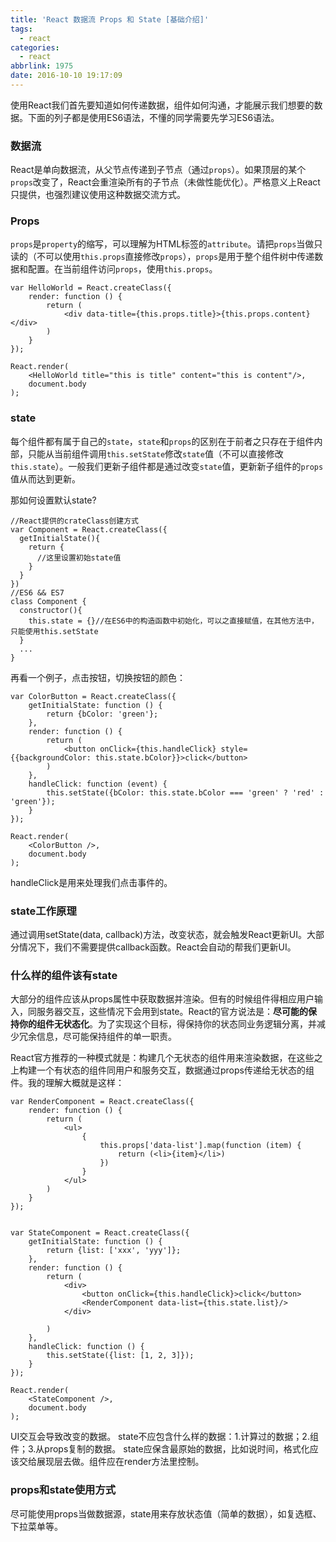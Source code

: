 ```yaml
---
title: 'React 数据流 Props 和 State [基础介绍]'
tags:
  - react
categories:
  - react
abbrlink: 1975
date: 2016-10-10 19:17:09
---
```


使用React我们首先要知道如何传递数据，组件如何沟通，才能展示我们想要的数据。下面的列子都是使用ES6语法，不懂的同学需要先学习ES6语法。

<!-- more -->

### 数据流
React是单向数据流，从父节点传递到子节点（通过`props`）。如果顶层的某个`props`改变了，React会重渲染所有的子节点（未做性能优化）。严格意义上React只提供，也强烈建议使用这种数据交流方式。

### Props
`props`是`property`的缩写，可以理解为HTML标签的`attribute`。请把`props`当做只读的（不可以使用`this.props`直接修改`props`），`props`是用于整个组件树中传递数据和配置。在当前组件访问`props`，使用`this.props`。
```JS
var HelloWorld = React.createClass({
    render: function () {
        return (
            <div data-title={this.props.title}>{this.props.content}</div>
        )
    }
});

React.render(
    <HelloWorld title="this is title" content="this is content"/>,
    document.body
);
```

### state
每个组件都有属于自己的`state`，`state`和`props`的区别在于前者之只存在于组件内部，只能从当前组件调用`this.setState`修改`state`值（不可以直接修改`this.state`）。一般我们更新子组件都是通过改变`state`值，更新新子组件的`props`值从而达到更新。

那如何设置默认state?
```JS
//React提供的crateClass创建方式
var Component = React.createClass({
  getInitialState(){
    return {
      //这里设置初始state值
    }
  }
})
//ES6 && ES7
class Component {
  constructor(){
    this.state = {}//在ES6中的构造函数中初始化，可以之直接赋值，在其他方法中，只能使用this.setState
  }
  ...
}
```
再看一个例子，点击按钮，切换按钮的颜色：
```
var ColorButton = React.createClass({
    getInitialState: function () {
        return {bColor: 'green'};
    },
    render: function () {
        return (
            <button onClick={this.handleClick} style={{backgroundColor: this.state.bColor}}>click</button>
        )
    },
    handleClick: function (event) {
        this.setState({bColor: this.state.bColor === 'green' ? 'red' : 'green'});
    }
});

React.render(
    <ColorButton />,
    document.body
);
```
handleClick是用来处理我们点击事件的。

### state工作原理
通过调用setState(data, callback)方法，改变状态，就会触发React更新UI。大部分情况下，我们不需要提供callback函数。React会自动的帮我们更新UI。

### 什么样的组件该有state
大部分的组件应该从props属性中获取数据并渲染。但有的时候组件得相应用户输入，同服务器交互，这些情况下会用到state。React的官方说法是：**尽可能的保持你的组件无状态化**。为了实现这个目标，得保持你的状态同业务逻辑分离，并减少冗余信息，尽可能保持组件的单一职责。

React官方推荐的一种模式就是：构建几个无状态的组件用来渲染数据，在这些之上构建一个有状态的组件同用户和服务交互，数据通过props传递给无状态的组件。我的理解大概就是这样：
```JS
var RenderComponent = React.createClass({
    render: function () {
        return (
            <ul>
                {
                    this.props['data-list'].map(function (item) {
                        return (<li>{item}</li>)
                    })
                }
            </ul>
        )
    }
});


var StateComponent = React.createClass({
    getInitialState: function () {
        return {list: ['xxx', 'yyy']};
    },
    render: function () {
        return (
            <div>
                <button onClick={this.handleClick}>click</button>
                <RenderComponent data-list={this.state.list}/>
            </div>

        )
    },
    handleClick: function () {
        this.setState({list: [1, 2, 3]});
    }
});

React.render(
    <StateComponent />,
    document.body
);
```
UI交互会导致改变的数据。
state不应包含什么样的数据：1.计算过的数据；2.组件；3.从props复制的数据。
state应保含最原始的数据，比如说时间，格式化应该交给展现层去做。组件应在render方法里控制。

### props和state使用方式
<div class="tip">
尽可能使用props当做数据源，state用来存放状态值（简单的数据），如复选框、下拉菜单等。
</div>
